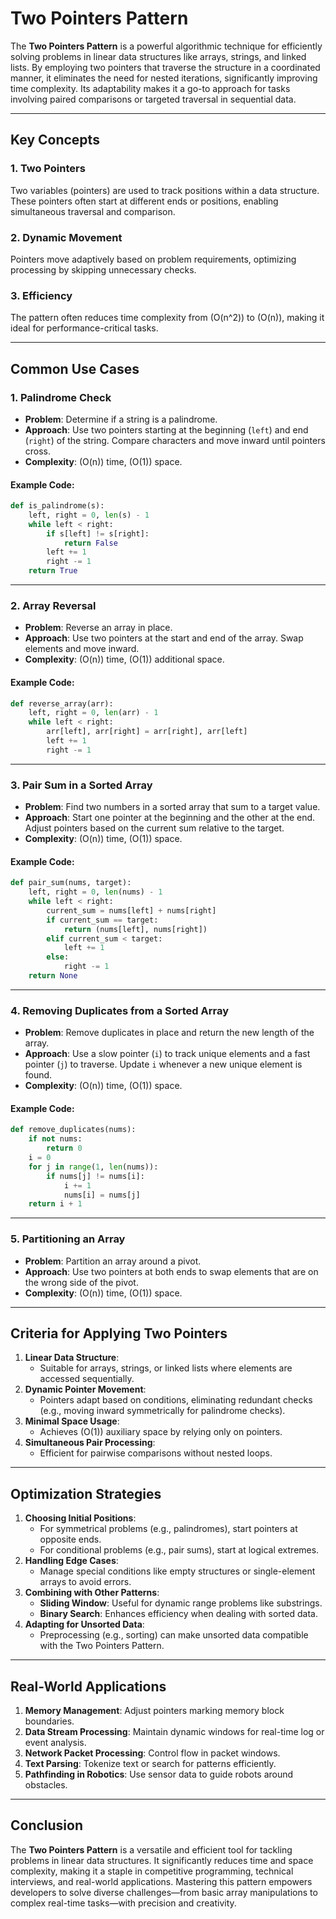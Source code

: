 # Two Pointers Pattern

The **Two Pointers Pattern** is a powerful algorithmic technique for efficiently solving problems in linear data structures like arrays, strings, and linked lists. By employing two pointers that traverse the structure in a coordinated manner, it eliminates the need for nested iterations, significantly improving time complexity. Its adaptability makes it a go-to approach for tasks involving paired comparisons or targeted traversal in sequential data.

---

## Key Concepts

### 1. Two Pointers

Two variables (pointers) are used to track positions within a data structure. These pointers often start at different ends or positions, enabling simultaneous traversal and comparison.

### 2. Dynamic Movement

Pointers move adaptively based on problem requirements, optimizing processing by skipping unnecessary checks.

### 3. Efficiency

The pattern often reduces time complexity from \(O(n^2)\) to \(O(n)\), making it ideal for performance-critical tasks.

---

## Common Use Cases

### 1. **Palindrome Check**

- **Problem**: Determine if a string is a palindrome.
- **Approach**: Use two pointers starting at the beginning (`left`) and end (`right`) of the string. Compare characters and move inward until pointers cross.
- **Complexity**: \(O(n)\) time, \(O(1)\) space.

#### Example Code:

```python
def is_palindrome(s):
    left, right = 0, len(s) - 1
    while left < right:
        if s[left] != s[right]:
            return False
        left += 1
        right -= 1
    return True
```

---

### 2. **Array Reversal**

- **Problem**: Reverse an array in place.
- **Approach**: Use two pointers at the start and end of the array. Swap elements and move inward.
- **Complexity**: \(O(n)\) time, \(O(1)\) additional space.

#### Example Code:

```python
def reverse_array(arr):
    left, right = 0, len(arr) - 1
    while left < right:
        arr[left], arr[right] = arr[right], arr[left]
        left += 1
        right -= 1
```

---

### 3. **Pair Sum in a Sorted Array**

- **Problem**: Find two numbers in a sorted array that sum to a target value.
- **Approach**: Start one pointer at the beginning and the other at the end. Adjust pointers based on the current sum relative to the target.
- **Complexity**: \(O(n)\) time, \(O(1)\) space.

#### Example Code:

```python
def pair_sum(nums, target):
    left, right = 0, len(nums) - 1
    while left < right:
        current_sum = nums[left] + nums[right]
        if current_sum == target:
            return (nums[left], nums[right])
        elif current_sum < target:
            left += 1
        else:
            right -= 1
    return None
```

---

### 4. **Removing Duplicates from a Sorted Array**

- **Problem**: Remove duplicates in place and return the new length of the array.
- **Approach**: Use a slow pointer (`i`) to track unique elements and a fast pointer (`j`) to traverse. Update `i` whenever a new unique element is found.
- **Complexity**: \(O(n)\) time, \(O(1)\) space.

#### Example Code:

```python
def remove_duplicates(nums):
    if not nums:
        return 0
    i = 0
    for j in range(1, len(nums)):
        if nums[j] != nums[i]:
            i += 1
            nums[i] = nums[j]
    return i + 1
```

---

### 5. **Partitioning an Array**

- **Problem**: Partition an array around a pivot.
- **Approach**: Use two pointers at both ends to swap elements that are on the wrong side of the pivot.
- **Complexity**: \(O(n)\) time, \(O(1)\) space.

---

## Criteria for Applying Two Pointers

1. **Linear Data Structure**:
   - Suitable for arrays, strings, or linked lists where elements are accessed sequentially.
2. **Dynamic Pointer Movement**:
   - Pointers adapt based on conditions, eliminating redundant checks (e.g., moving inward symmetrically for palindrome checks).
3. **Minimal Space Usage**:
   - Achieves \(O(1)\) auxiliary space by relying only on pointers.
4. **Simultaneous Pair Processing**:
   - Efficient for pairwise comparisons without nested loops.

---

## Optimization Strategies

1. **Choosing Initial Positions**:
   - For symmetrical problems (e.g., palindromes), start pointers at opposite ends.
   - For conditional problems (e.g., pair sums), start at logical extremes.
2. **Handling Edge Cases**:
   - Manage special conditions like empty structures or single-element arrays to avoid errors.
3. **Combining with Other Patterns**:
   - **Sliding Window**: Useful for dynamic range problems like substrings.
   - **Binary Search**: Enhances efficiency when dealing with sorted data.
4. **Adapting for Unsorted Data**:
   - Preprocessing (e.g., sorting) can make unsorted data compatible with the Two Pointers Pattern.

---

## Real-World Applications

1. **Memory Management**: Adjust pointers marking memory block boundaries.
2. **Data Stream Processing**: Maintain dynamic windows for real-time log or event analysis.
3. **Network Packet Processing**: Control flow in packet windows.
4. **Text Parsing**: Tokenize text or search for patterns efficiently.
5. **Pathfinding in Robotics**: Use sensor data to guide robots around obstacles.

---

## Conclusion

The **Two Pointers Pattern** is a versatile and efficient tool for tackling problems in linear data structures. It significantly reduces time and space complexity, making it a staple in competitive programming, technical interviews, and real-world applications. Mastering this pattern empowers developers to solve diverse challenges—from basic array manipulations to complex real-time tasks—with precision and creativity.
